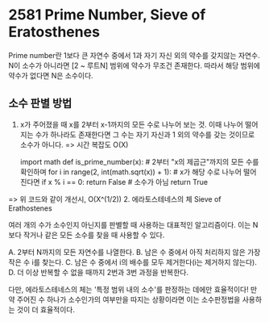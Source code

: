 # 2581 Prime Number, Sieve of Eratosthenes

Prime number란 1보다 큰 자연수 중에서 1과 자기 자신 외의 약수를 갖지않는 자연수.
N이 소수가 아니라면 [2 ~ 루트N] 범위에 약수가 무조건 존재한다. 따라서 해당 범위에 약수가 없다면 N은 소수이다.

## 소수 판별 방법

1. x가 주어졌을 때 x를 2부터 x-1까지의 모든 수로 나누어 보는 것. 이때 나누어 떨어지는 수가 하나라도 존재한다면 그 수는 자기 자신과 1 외의 약수를 갖는 것이므로 소수가 아니다.
 => 시간 복잡도 O(X)

    import math
    def is_prime_number(x):
        # 2부터 "x의 제곱근"까지의 모든 수를 확인하며
        for i in range(2, int(math.sqrt(x)) + 1):
            # x가 해당 수로 나누어 떨어진다면
            if x % i == 0:
                return False # 소수가 아님
        return True

=> 위 코드와 같이 개선시, O(X^(1/2))
2. 에라토스테네스의 체 Sieve of Erathostenes

여러 개의 수가 소수인지 아닌지를 판별할 때 사용하는 대표적인 알고리즘이다. 이는 N보다 작거나 같은 모든 소수를 찾을 때 사용할 수 있다.

A. 2부터 N까지의 모든 자연수를 나열한다.
B. 남은 수 중에서 아직 처리하지 않은 가장 작은 수 i를 찾는다.
C. 남은 수 중에서 i의 배수를 모두 제거한다(i는 제거하지 않는다).
D. 더 이상 반복할 수 없을 때까지 2번과 3번 과정을 반복한다.

다만, 에라토스테네스의 체는 '특정 범위 내의 소수'를 판정하는 데에만 효율적이다! 만약 주어진 수 하나가 소수인가의 여부만을 따지는 상황이라면 이는 소수판정법을 사용하는 것이 더 효율적이다.
